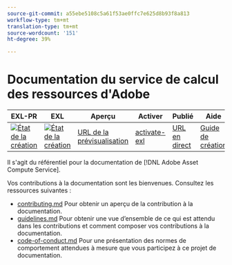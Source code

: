 ```yaml
---
source-git-commit: a55ebe5108c5a61f53ae0ffc7e625d8b93f8a813
workflow-type: tm+mt
translation-type: tm+mt
source-wordcount: '151'
ht-degree: 39%

---
```

# Documentation du service de calcul des ressources d&#39;Adobe

| EXL-PR | EXL | Aperçu | Activer | Publié | Aide |
|--- |--- |--- |--- |--- |--- |
| [![État de la création](https://docs.ci.corp.adobe.com/view/exl-pr/job/asset-compute.en_pr-exl/badge/icon)](https://docs.ci.corp.adobe.com/view/exl-pr/job/asset-compute.en_pr-exl/lastBuild/) | [![État de la création](https://docs.ci.corp.adobe.com/view/exl-pr/job/asset-compute.en_exl/lastBuild/badge/icon)](https://docs.ci.corp.adobe.com/view/exl-pr/job/asset-compute.en_exl/lastBuild/lastBuild) | [URL de la prévisualisation](https://experienceleague.corp.adobe.com/docs/asset-compute/using/home.html?lang=en) | [activate-exl](https://docs.ci.corp.adobe.com/job/activate-exl/build/) | [URL en direct](https://experienceleague.adobe.com/docs/asset-compute/using/home.html?lang=en) | [Guide de création](https://experienceleague.adobe.com/docs/authoring-guide-exl/using/home.html?lang=en) |

Il s&#39;agit du référentiel pour la documentation de [!DNL Adobe Asset Compute Service].

Vos contributions à la documentation sont les bienvenues. Consultez les ressources suivantes :

* [contributing.md](contributing.md) Pour obtenir un aperçu de la contribution à la documentation.
* [guidelines.md](guidelines.md) Pour obtenir une vue d’ensemble de ce qui est attendu dans les contributions et comment composer vos contributions à la documentation.
* [code-of-conduct.md](code-of-conduct.md) Pour une présentation des normes de comportement attendues à mesure que vous participez à ce projet de documentation.
